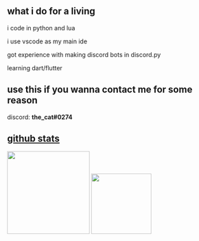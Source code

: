 ## what i do for a living
i code in python and lua

i use vscode as my main ide

got experience with making discord bots in discord.py

learning dart/flutter

## use this if you wanna contact me for some reason 

discord: **the_cat#0274**

## [github stats](https://github.com/anuraghazra/github-readme-stats)

<p><img src="https://github-readme-stats.vercel.app/api?username=the-cat-d&show_icons=true&theme=transparent&hide_border=true" height="192px">
<img src="https://github-readme-stats.vercel.app/api/top-langs?username=the-cat-d&theme=transparent&hide_border=true&layout=compact&langs_count=10&hide=css" height="140px"></p>
